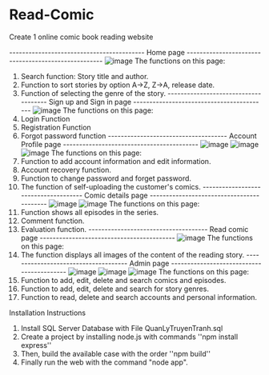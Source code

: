 # Read-Comic
Create 1 online comic book reading website

------------------------------------------ Home page ----------------------------------------------------
![image](https://github.com/user-attachments/assets/b6b1cc7f-f55a-4163-b9fa-577a16381cc6)
The functions on this page:
1. Search function: Story title and author.
2. Function to sort stories by option A->Z, Z->A, release date.
3. Function of selecting the genre of the story.
------------------------------------- Sign up and Sign in page ------------------------------------------
![image](https://github.com/user-attachments/assets/ef4bf806-dc5e-44f3-8ad3-b54af129ee9d)
The functions on this page:
1. Login Function
2. Registration Function
3. Forgot password function
------------------------------------- Account Profile page ------------------------------------------
![image](https://github.com/user-attachments/assets/079c0f5b-d4c5-4944-8519-9f78cae5b4b0)
![image](https://github.com/user-attachments/assets/b58e73d5-1882-468d-8efc-5cd9dcbecfff)
![image](https://github.com/user-attachments/assets/b1506cc6-fc9b-4d04-abe4-704d3f96d814)
The functions on this page:
1. Function to add account information and edit information.
2. Account recovery function.
3. Function to change password and forget password.
4. The function of self-uploading the customer's comics.
------------------------------------- Comic details page ------------------------------------------
![image](https://github.com/user-attachments/assets/bcdf6bdb-9c1c-44ad-96eb-421f1115612f)
![image](https://github.com/user-attachments/assets/4529c797-3466-4c49-a298-6aae262f702e)
The functions on this page:
1. Function shows all episodes in the series.
2. Comment function.
3. Evaluation function.
------------------------------------- Read comic page ------------------------------------------
![image](https://github.com/user-attachments/assets/e1d6d6d1-25c2-4cbc-bae3-d5ed28090b54)
The functions on this page:
1. The function displays all images of the content of the reading story.
------------------------------------- Admin page ------------------------------------------
![image](https://github.com/user-attachments/assets/ad1cad81-7512-4311-8de1-27b31435e6a5)
![image](https://github.com/user-attachments/assets/a2a9772d-af66-40b1-8d20-949b4ca853e2)
![image](https://github.com/user-attachments/assets/9082c4af-3139-462e-9e05-7f6aee1dace4)
The functions on this page:
1. Function to add, edit, delete and search comics and episodes.
2. Function to add, edit, delete and search for story genres.
3. Function to read, delete and search accounts and personal information.

Installation Instructions
1. Install SQL Server Database with File QuanLyTruyenTranh.sql
2. Create a project by installing node.js with commands 
''npm install express''
3. Then, build the available case with the order
''npm build''
4. Finally run the web with the command 
"node app".
